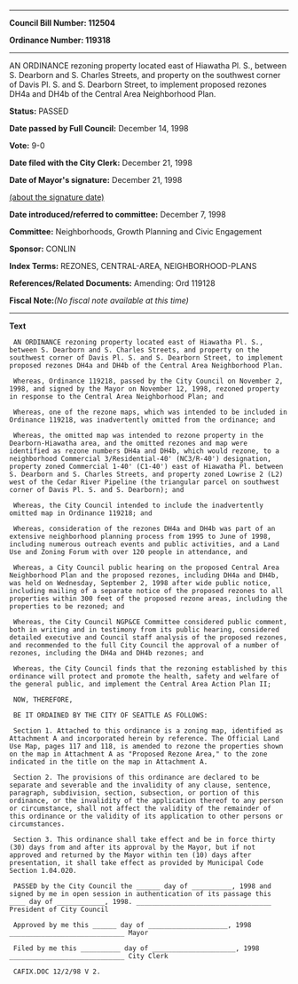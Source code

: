 

********

**Council Bill Number: 112504**
   
**Ordinance Number: 119318**
********

 AN ORDINANCE rezoning property located east of Hiawatha Pl. S., between S. Dearborn and S. Charles Streets, and property on the southwest corner of Davis Pl. S. and S. Dearborn Street, to implement proposed rezones DH4a and DH4b of the Central Area Neighborhood Plan.

**Status:** PASSED
   
**Date passed by Full Council:** December 14, 1998
   
**Vote:** 9-0
   
**Date filed with the City Clerk:** December 21, 1998
   
**Date of Mayor's signature:** December 21, 1998
   
[(about the signature date)](/~public/approvaldate.htm)
   
   
   
**Date introduced/referred to committee:** December 7, 1998
   
**Committee:** Neighborhoods, Growth Planning and Civic Engagement
   
**Sponsor:** CONLIN
   
   
**Index Terms:** REZONES, CENTRAL-AREA, NEIGHBORHOOD-PLANS

**References/Related Documents:** Amending: Ord 119128

**Fiscal Note:**_(No fiscal note available at this time)_

********

**Text**
   
```
 AN ORDINANCE rezoning property located east of Hiawatha Pl. S., between S. Dearborn and S. Charles Streets, and property on the southwest corner of Davis Pl. S. and S. Dearborn Street, to implement proposed rezones DH4a and DH4b of the Central Area Neighborhood Plan.

 Whereas, Ordinance 119218, passed by the City Council on November 2, 1998, and signed by the Mayor on November 12, 1998, rezoned property in response to the Central Area Neighborhood Plan; and

 Whereas, one of the rezone maps, which was intended to be included in Ordinance 119218, was inadvertently omitted from the ordinance; and

 Whereas, the omitted map was intended to rezone property in the Dearborn-Hiawatha area, and the omitted rezones and map were identified as rezone numbers DH4a and DH4b, which would rezone, to a neighborhood Commercial 3/Residential-40' (NC3/R-40') designation, property zoned Commercial 1-40' (C1-40') east of Hiawatha Pl. between S. Dearborn and S. Charles Streets, and property zoned Lowrise 2 (L2) west of the Cedar River Pipeline (the triangular parcel on southwest corner of Davis Pl. S. and S. Dearborn); and

 Whereas, the City Council intended to include the inadvertently omitted map in Ordinance 119218; and

 Whereas, consideration of the rezones DH4a and DH4b was part of an extensive neighborhood planning process from 1995 to June of 1998, including numerous outreach events and public activities, and a Land Use and Zoning Forum with over 120 people in attendance, and

 Whereas, a City Council public hearing on the proposed Central Area Neighborhood Plan and the proposed rezones, including DH4a and DH4b, was held on Wednesday, September 2, 1998 after wide public notice, including mailing of a separate notice of the proposed rezones to all properties within 300 feet of the proposed rezone areas, including the properties to be rezoned; and

 Whereas, the City Council NGP&CE Committee considered public comment, both in writing and in testimony from its public hearing, considered detailed executive and Council staff analysis of the proposed rezones, and recommended to the full City Council the approval of a number of rezones, including the DH4a and DH4b rezones; and

 Whereas, the City Council finds that the rezoning established by this ordinance will protect and promote the health, safety and welfare of the general public, and implement the Central Area Action Plan II;

 NOW, THEREFORE,

 BE IT ORDAINED BY THE CITY OF SEATTLE AS FOLLOWS:

 Section 1. Attached to this ordinance is a zoning map, identified as Attachment A and incorporated herein by reference. The Official Land Use Map, pages 117 and 118, is amended to rezone the properties shown on the map in Attachment A as "Proposed Rezone Area," to the zone indicated in the title on the map in Attachment A.

 Section 2. The provisions of this ordinance are declared to be separate and severable and the invalidity of any clause, sentence, paragraph, subdivision, section, subsection, or portion of this ordinance, or the invalidity of the application thereof to any person or circumstance, shall not affect the validity of the remainder of this ordinance or the validity of its application to other persons or circumstances.

 Section 3. This ordinance shall take effect and be in force thirty (30) days from and after its approval by the Mayor, but if not approved and returned by the Mayor within ten (10) days after presentation, it shall take effect as provided by Municipal Code Section 1.04.020.

 PASSED by the City Council the ______ day of __________, 1998 and signed by me in open session in authentication of its passage this ____ day of ____________, 1998. __________________________________ President of City Council

 Approved by me this ______ day of ____________________, 1998 _____________________________ Mayor

 Filed by me this __________ day of _____________________, 1998 _____________________________ City Clerk

 CAFIX.DOC 12/2/98 V 2.

```
